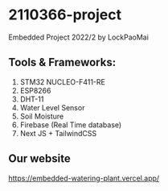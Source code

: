 # 2110366-project
Embedded Project 2022/2 by LockPaoMai

## Tools & Frameworks: 
1. STM32 NUCLEO-F411-RE
2. ESP8266
3. DHT-11
4. Water Level Sensor
5. Soil Moisture
6. Firebase (Real Time database)
7. Next JS + TailwindCSS

## Our website
https://embedded-watering-plant.vercel.app/
